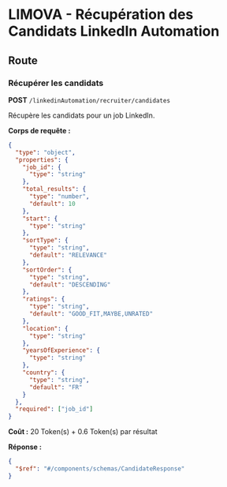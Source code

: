 # LIMOVA - Récupération des Candidats LinkedIn Automation

## Route

### Récupérer les candidats
**POST** `/linkedinAutomation/recruiter/candidates`

Récupère les candidats pour un job LinkedIn.

**Corps de requête :**
```json
{
  "type": "object",
  "properties": {
    "job_id": {
      "type": "string"
    },
    "total_results": {
      "type": "number",
      "default": 10
    },
    "start": {
      "type": "string"
    },
    "sortType": {
      "type": "string",
      "default": "RELEVANCE"
    },
    "sortOrder": {
      "type": "string",
      "default": "DESCENDING"
    },
    "ratings": {
      "type": "string",
      "default": "GOOD_FIT,MAYBE,UNRATED"
    },
    "location": {
      "type": "string"
    },
    "yearsOfExperience": {
      "type": "string"
    },
    "country": {
      "type": "string",
      "default": "FR"
    }
  },
  "required": ["job_id"]
}
```

**Coût :** 20 Token(s) + 0.6 Token(s) par résultat

**Réponse :**
```json
{
  "$ref": "#/components/schemas/CandidateResponse"
}
``` 